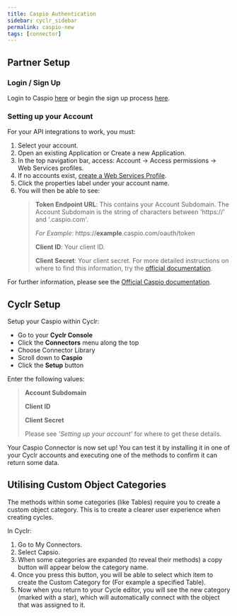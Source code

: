 ```yaml
---
title: Caspio Authentication
sidebar: cyclr_sidebar
permalink: caspio-new
tags: [connector]
---
```


## Partner Setup

### Login / Sign Up

Login to Caspio [here](https://id.caspio.com/) or begin the sign up process [here](https://www.caspio.com/).

### Setting up your Account

For your API integrations to work, you must:

1. Select your account.
2. Open an existing Application or Create a new Application.
3. In the top navigation bar, access: Account -> Access permissions -> Web Services profiles.
4. If no accounts exist, [create a Web Services Profile](https://howto.caspio.com/web-services-api/creating-a-web-services-api-profile/).
5. Click the properties label under your account name.
6. You will then be able to see:
   > **Token Endpoint URL**: This contains your Account Subdomain. The Account Subdomain is the string of characters between 'https://' and '.caspio.com'.
   >
   > _For Example_: https://__example__.caspio.com/oauth/token
   >
   > **Client ID**: Your client ID.
   >
   > **Client Secret**: Your client secret.
   > For more detailed instructions on where to find this information, try the [official documentation](https://howto.caspio.com/web-services-api/rest-api/authenticating-rest/).

For further information, please see the [Official Caspio documentation](https://howto.caspio.com/).

## Cyclr Setup

Setup your Caspio within Cyclr:

- Go to your **Cyclr Console**
- Click the **Connectors** menu along the top
- Choose Connector Library
- Scroll down to **Caspio**
- Click the **Setup** button

Enter the following values:

> **Account Subdomain**
>
> **Client ID**
>
> **Client Secret**
>
> Please see _'Setting up your account'_ for where to get these details.

Your Caspio Connector is now set up! You can test it by installing it in one of your Cyclr accounts and executing one of the methods to confirm it can return some data.

## Utilising Custom Object Categories

The methods within some categories (like Tables) require you to create a custom object category. This is to create a clearer user experience when creating cycles.

In Cyclr:

1. Go to My Connectors.
2. Select Capsio.
3. When some categories are expanded (to reveal their methods) a copy button will appear below the category name.
4. Once you press this button, you will be able to select which item to create the Custom Category for (For example a specified Table).
5. Now when you return to your Cycle editor, you will see the new category (marked with a star), which will automatically connect with the object that was assigned to it.
